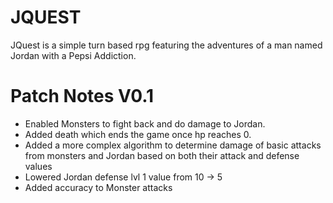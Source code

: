 # JQUEST
JQuest is a simple turn based rpg featuring the adventures of a man named Jordan with a Pepsi Addiction.

# Patch Notes V0.1
- Enabled Monsters to fight back and do damage to Jordan.
- Added death which ends the game once hp reaches 0.
- Added a more complex algorithm to determine damage of basic attacks from monsters and Jordan based on both their attack and defense values
- Lowered Jordan defense lvl 1 value from 10 -> 5
- Added accuracy to Monster attacks


